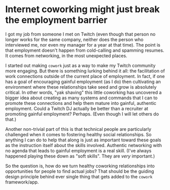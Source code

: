 # Internet coworking might just break the employment barrier

I got my job from someone I met on Twitch (even though that person no longer works for the same company, neither does the person who interviewed me, nor even my manager for a year at that time). The point is that employment doesn't happen from cold-calling and spamming resumes. It comes from networking, in the most unexpected places.

I started out making `cowork` just as a way to make my Twitch community more engaging. But there is something lurking behind it all: the facilitation of work connections outside of the current place of employment. In fact, if one has a goal of encouraging gainful employment (as I do) then cultivating an environment where these relationships take seed and grow is absolutely critical. In other words, "yak shaving" this little coworking has uncovered a bigger idea about creating as many systems and commands that I can to promote these connections and help them mature into gainful, authentic employment. Could a Twitch DJ actually be better than a recruiter at promoting gainful employment? Perhaps. (Even though I will let others do that.)

Another non-trivial part of this is that technical people are particularly challenged when it comes to fostering healthy social relationships. So anything I can do to help that along is just as important toward these goals as the instruction itself about the skills involved. Authentic networking with no agenda that leads to gainful employment is a real skill. (I've always happened playing these down as "soft skills". They are *very* important.)

So the question is, how do we turn healthy coworking relationships into opportunities for people to find actual jobs? That should be the guiding design principle behind ever single thing that gets added to the `cowork` framework/app.
